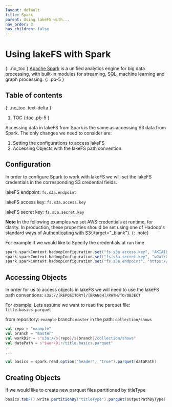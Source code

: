 ```yaml
---
layout: default
title: Spark
parent: Using lakeFS with...
nav_order: 3
has_children: false
---
```


# Using lakeFS with Spark
{: .no_toc }
[Apache Spark](https://spark.apache.org/) is a unified analytics engine for big data processing, with built-in modules for streaming, SQL, machine learning and graph processing.
{: .pb-5 }

## Table of contents
{: .no_toc .text-delta }

1. TOC
{:toc .pb-5 }

Accessing data in lakeFS from Spark is the same as accessing S3 data from Spark.
The only changes we need to consider are:
1. Setting the configurations to access lakeFS
2. Accessing Objects with the lakeFS path convention



## Configuration
In order to configure Spark to work with lakeFS we will set the lakeFS credentials in the corresponding S3 credential fields.
    
lakeFS endpoint: ```fs.s3a.endpoint``` 

lakeFS access key: ```fs.s3a.access.key```

lakeFS secret key: ```fs.s3a.secret.key```

**Note** 
In the following examples we set AWS credentials at runtime, for clarity. In production, these properties should be set using one of Hadoop's standard ways of [Authenticating with S3](https://hadoop.apache.org/docs/current/hadoop-aws/tools/hadoop-aws/index.html#Authenticating_with_S3){:target="_blank"}. 
{: .note}

For example if we would like to Specify the credentials at run time 
```scala
spark.sparkContext.hadoopConfiguration.set("fs.s3a.access.key", "AKIAIOSFODNN7EXAMPLE")
spark.sparkContext.hadoopConfiguration.set("fs.s3a.secret.key", "wJalrXUtnFEMI/K7MDENG/bPxRfiCYEXAMPLEKEY")
spark.sparkContext.hadoopConfiguration.set("fs.s3a.endpoint", "https://example.lakefs.io")
```

   
   
## Accessing Objects
In order for us to access objects in lakeFS we will need to use the lakeFS path conventions:
    ```s3a://[REPOSITORY]/[BRANCH]/PATH/TO/OBJECT```

For example: 
Lets assume we want to read the parquet file: 
   ``` title.basics.parquet ```

from repository: ```example```
branch: ```master```
in the path: ```collection/shows```
      
```scala
val repo = "example"
val branch = "master"
val workDir = s"s3a://${repo}/${branch}/collection/shows"
val dataPath = s"$workDir/title.basics.parquet"
...
...

val basics = spark.read.option("header", "true").parquet(dataPath)
```

## Creating Objects

If we would like to create new parquet files partitioned by titleType
```scala
basics.toDF().write.partitionBy("titleType").parquet(outputPathByType)
```